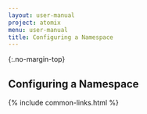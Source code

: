 ```yaml
---
layout: user-manual
project: atomix
menu: user-manual
title: Configuring a Namespace
---
```


{:.no-margin-top}

## Configuring a Namespace

{% include common-links.html %}
